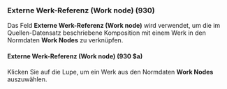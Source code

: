 ### Externe Werk-Referenz (Work node) (930)

Das Feld **Externe Werk-Referenz (Work node)** wird verwendet, um die im Quellen-Datensatz beschriebene Komposition mit einem Werk in den Normdaten **Work Nodes** zu verknüpfen.

#### Externe Werk-Referenz (Work node) (930 $a)

Klicken Sie auf die Lupe, um ein Werk aus den Normdaten **Work Nodes** auszuwählen.
